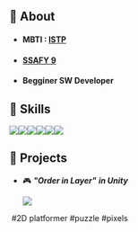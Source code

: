 ## :avocado: About

</div>

* #### MBTI  : [ISTP](https://www.16personalities.com/ko/%EC%84%B1%EA%B2%A9%EC%9C%A0%ED%98%95-istp)

* #### [SSAFY 9](https://www.ssafy.com) 

* #### Begginer SW Developer



## :kiwi_fruit: Skills



<img src="https://img.shields.io/badge/Python-3776AB?style=for-the-badge&logo=Python&logoColor=f5dd42"/><img src="https://img.shields.io/badge/JavaScript-F7DF1E?style=for-the-badge&logo=JavaScript&logoColor=1c1c1c"/><img src="https://img.shields.io/badge/Unity-afb0a5?style=for-the-badge&logo=Unity&logoColor=FFFFFF"/><img src="https://img.shields.io/badge/C++-00599C?style=for-the-badge&logo=cplusplus&logoColor=ffffff"/><img src="https://img.shields.io/badge/GitHub-181717?style=for-the-badge&logo=GitHub&logoColor=white"/><img src="https://img.shields.io/badge/Aseprite-81f7d2?style=for-the-badge&logo=Aseprite&logoColor=000000"/>



</div>



## :pear: Projects

* :video_game: ***"Order in Layer"***  ***in Unity***

  ![](https://i.ibb.co/tpwN9W2/something.jpg)

​			#2D platformer #puzzle #pixels


